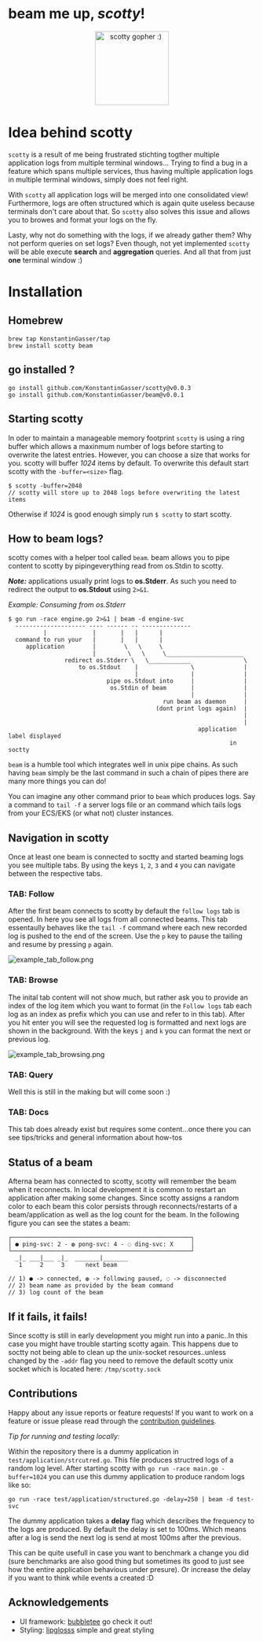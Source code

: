 # beam me up, ***scotty***!

<p align="center">
    <img src="resources/gopher-scotty.png" alt="scotty gopher :)" width="150px" height="150px"></img>
</p>


# Idea behind scotty

`scotty` is a result of me being frustrated stichting togther multiple application logs from multiple terminal windows...
Trying to find a bug in a feature which spans multiple services, thus having multiple application logs in multiple terminal windows, simply does not feel right.


With `scotty` all application logs will be merged into one consolidated view! Furthermore, logs are often structured which is again quite useless because terminals don't care about that.
So `scotty` also solves this issue and allows you to browes and format your logs on the fly.

Lasty, why not do something with the logs, if we already gather them?
Why not perform queries on set logs? Even though, not yet implemented `scotty` will be able execute **search** and **aggregation** queries. And all that from just **one** terminal window :)


# Installation


## Homebrew
```
brew tap KonstantinGasser/tap
brew install scotty beam
```


## go installed ?

```
go install github.com/KonstantinGasser/scotty@v0.0.3
go install github.com/KonstantinGasser/beam@v0.0.1
```

## Starting scotty

In oder to maintain a manageable memory footprint `scotty` is using a ring buffer which allows a maxinmum number of logs before starting to overwrite the latest entries.
However, you can choose a size that works for you. scotty will buffer *1024* items by default.
To overwrite this default start scotty with the `-buffer=<size>` flag.

```
$ scotty -buffer=2048
// scotty will store up to 2048 logs before overwriting the latest items
```

Otherwise if *1024* is good enough simply run `$ scotty` to start scotty.


## How to beam logs?

scotty comes with a helper tool called `beam`. beam allows you to pipe content to scotty by pipingeverything read from os.Stdin to scotty.

***Note:***
applications usually print logs to **os.Stderr**. As such you need to redirect the output to **os.Stdout** using `2>&1`.

*Example: Consuming from os.Stderr*

```
$ go run -race engine.go 2>&1 | beam -d engine-svc
  -------------------- ---- ------ -- --------------
          |             |       |   |      |
  command to run your   |       |   |      |
     application        |        \   \     \
                        |         \   \     \______________________
                redirect os.Stderr \   \____________               \
                    to os.Stdout    |               \              |
                                    |               |              |
                            pipe os.Stdout into     |              |
                             os.Stdin of beam       |              |
                                                    |              |
                                            run beam as daemon     |
                                          (dont print logs again)  |
                                                                   |
                                                                   |
                                                      application label displayed
                                                               in soctty
```

`beam` is a humble tool which integrates well in unix pipe chains. As such having `beam` simply be the last command in such a chain of pipes there are many more things you can do!

You can imagine any other command prior to `beam` which produces logs. Say a command to `tail -f` a server logs file or an command which tails logs
from your ECS/EKS (or what not) cluster instances.


## Navigation in scotty

Once at least one beam is connected to soctty and started beaming logs you see multiple tabs. By using the keys `1`, `2`, `3` and `4` you can navigate between the respective tabs.

### TAB: Follow

After the first beam connects to scotty by default the `follow logs` tab is opened. In here you see all logs from all connected beams.
This tab essentaully behaves like the `tail -f` command where each new recorded log is pushed to the end of the screen.
Use the `p` key to pause the tailing and resume by pressing `p` again.

![example_tab_follow.png](resources/example_tab_follow.png)

### TAB: Browse

The inital tab content will not show much, but rather ask you to provide an index of the log item which you want to format (in the `Follow logs` tab each log as an index as prefix which you can use and refer to in this tab).
After you hit enter you will see the requested log is formatted and next logs are shown in the background.
With the keys `j` and `k` you can format the next or previous log.

![example_tab_browsing.png](resources/example_tab_browsing.png)

### TAB: Query

Well this is still in the making but will come soon :)

### TAB: Docs

This tab does already exist but requires some content...once there you can see tips/tricks and general information about how-tos


## Status of a beam

Afterna beam has connected to scotty, scotty will remember the beam when it reconnects. In local development it is common to restart an application after making some changes.
Since scotty assigns a random color to each beam this color persists through reconnects/restarts of a beam/application as well as the log count for the beam.
In the following figure you can see the states a beam:

```
┌───────────────────────────────────────────────────┐
│ ● ping-svc: 2 - ◍ pong-svc: 4 - ◌ ding-svc: X     │
└───────────────────────────────────────────────────┘
  _|_ ___|___ _|_  _______|_______
   1     2     3      next beam

// 1) ● -> connected, ◍ -> following paused, ◌ -> disconnected
// 2) beam name as provided by the beam command
// 3) log count of the beam
```

## If it fails, it fails!

Since scotty is still in early development you might run into a panic..In this case you might have trouble starting scotty again. This happens due to soctty
not being able to clean up the unix-socket resources..unless changed by the `-addr` flag you need to remove the default scotty unix socket which is located here:  `/tmp/scotty.sock`


## Contributions

Happy about any issue reports or feature requests! If you want to work on a feature or issue please read through the [contribution guidelines](CONTRIBUTING.md).

*Tip for running and testing locally:*

Within the repository there is a dummy application in `test/application/strcutred.go`. This file produces structred logs of a random log level. After starting scotty with `go run -race main.go -buffer=1024` you can use this dummy application to produce random logs like so:

```
go run -race test/application/structured.go -delay=250 | beam -d test-svc
```

The dummy application takes a **delay** flag which describes the frequency to the logs are produced. By default the delay is set to 100ms. Which means after a log is send the next log is send at most 100ms after the previous.

This can be quite usefull in case you want to benchmark a change you did (sure benchmarks are also good thing but sometimes its good to just see how the entire application behavious under presure). Or increase the delay if you want to think while events a created :D

## Acknowledgements

- UI framework: [bubbletee](https://github.com/charmbracelet/bubbletea) go check it out!
- Styling: [lipglosss](https://github.com/charmbracelet/lipgloss) simple and great styling

